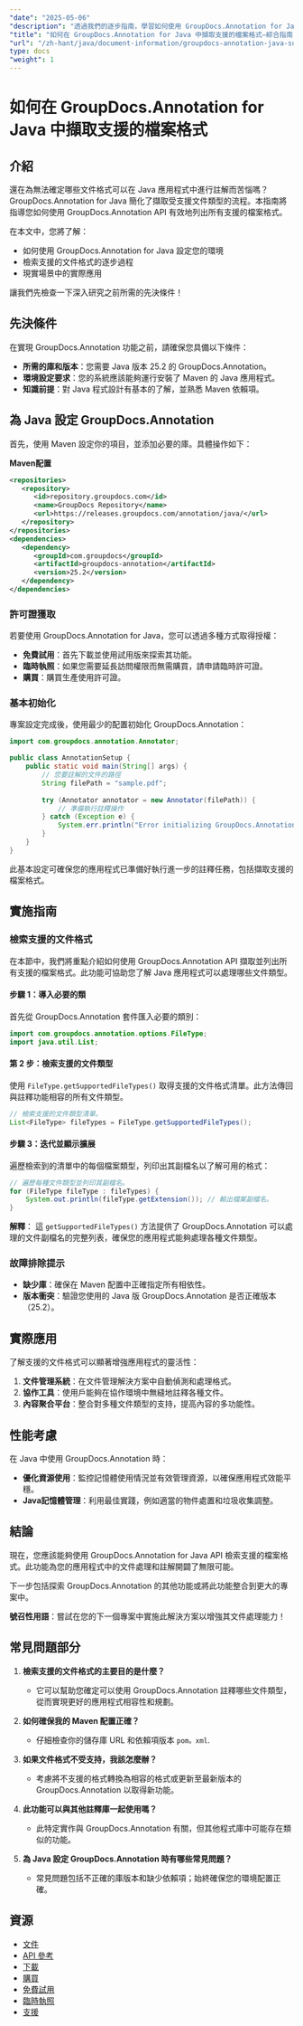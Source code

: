 ```yaml
---
"date": "2025-05-06"
"description": "透過我們的逐步指南，學習如何使用 GroupDocs.Annotation for Java 有效地列出支援的檔案格式。非常適合增強您的文件註釋應用程式。"
"title": "如何在 GroupDocs.Annotation for Java 中擷取支援的檔案格式—綜合指南"
"url": "/zh-hant/java/document-information/groupdocs-annotation-java-supported-formats/"
type: docs
"weight": 1
---
```


# 如何在 GroupDocs.Annotation for Java 中擷取支援的檔案格式

## 介紹

還在為無法確定哪些文件格式可以在 Java 應用程式中進行註解而苦惱嗎？ GroupDocs.Annotation for Java 簡化了擷取受支援文件類型的流程。本指南將指導您如何使用 GroupDocs.Annotation API 有效地列出所有支援的檔案格式。

在本文中，您將了解：
- 如何使用 GroupDocs.Annotation for Java 設定您的環境
- 檢索支援的文件格式的逐步過程
- 現實場景中的實際應用

讓我們先檢查一下深入研究之前所需的先決條件！

## 先決條件

在實現 GroupDocs.Annotation 功能之前，請確保您具備以下條件：
- **所需的庫和版本**：您需要 Java 版本 25.2 的 GroupDocs.Annotation。
- **環境設定要求**：您的系統應該能夠運行安裝了 Maven 的 Java 應用程式。
- **知識前提**：對 Java 程式設計有基本的了解，並熟悉 Maven 依賴項。

## 為 Java 設定 GroupDocs.Annotation

首先，使用 Maven 設定你的項目，並添加必要的庫。具體操作如下：

**Maven配置**

```xml
<repositories>
   <repository>
      <id>repository.groupdocs.com</id>
      <name>GroupDocs Repository</name>
      <url>https://releases.groupdocs.com/annotation/java/</url>
   </repository>
</repositories>
<dependencies>
   <dependency>
      <groupId>com.groupdocs</groupId>
      <artifactId>groupdocs-annotation</artifactId>
      <version>25.2</version>
   </dependency>
</dependencies>
```

### 許可證獲取

若要使用 GroupDocs.Annotation for Java，您可以透過多種方式取得授權：
- **免費試用**：首先下載並使用試用版來探索其功能。
- **臨時執照**：如果您需要延長訪問權限而無需購買，請申請臨時許可證。
- **購買**：購買生產使用許可證。

### 基本初始化

專案設定完成後，使用最少的配置初始化 GroupDocs.Annotation：

```java
import com.groupdocs.annotation.Annotator;

public class AnnotationSetup {
    public static void main(String[] args) {
        // 您要註解的文件的路徑
        String filePath = "sample.pdf";
        
        try (Annotator annotator = new Annotator(filePath)) {
            // 準備執行註釋操作
        } catch (Exception e) {
            System.err.println("Error initializing GroupDocs.Annotation: " + e.getMessage());
        }
    }
}
```

此基本設定可確保您的應用程式已準備好執行進一步的註釋任務，包括擷取支援的檔案格式。

## 實施指南

### 檢索支援的文件格式

在本節中，我們將重點介紹如何使用 GroupDocs.Annotation API 擷取並列出所有支援的檔案格式。此功能可協助您了解 Java 應用程式可以處理哪些文件類型。

#### 步驟 1：導入必要的類

首先從 GroupDocs.Annotation 套件匯入必要的類別：

```java
import com.groupdocs.annotation.options.FileType;
import java.util.List;
```

#### 第 2 步：檢索支援的文件類型

使用 `FileType.getSupportedFileTypes()` 取得支援的文件格式清單。此方法傳回與註釋功能相容的所有文件類型。

```java
// 檢索支援的文件類型清單。
List<FileType> fileTypes = FileType.getSupportedFileTypes();
```

#### 步驟 3：迭代並顯示擴展

遍歷檢索到的清單中的每個檔案類型，列印出其副檔名以了解可用的格式：

```java
// 遍歷每種文件類型並列印其副檔名。
for (FileType fileType : fileTypes) {
    System.out.println(fileType.getExtension()); // 輸出檔案副檔名。
}
```

**解釋**： 這 `getSupportedFileTypes()` 方法提供了 GroupDocs.Annotation 可以處理的文件副檔名的完整列表，確保您的應用程式能夠處理各種文件類型。

### 故障排除提示

- **缺少庫**：確保在 Maven 配置中正確指定所有相依性。
- **版本衝突**：驗證您使用的 Java 版 GroupDocs.Annotation 是否正確版本（25.2）。

## 實際應用

了解支援的文件格式可以顯著增強應用程式的靈活性：
1. **文件管理系統**：在文件管理解決方案中自動偵測和處理格式。
2. **協作工具**：使用戶能夠在協作環境中無縫地註釋各種文件。
3. **內容聚合平台**：整合對多種文件類型的支持，提高內容的多功能性。

## 性能考慮

在 Java 中使用 GroupDocs.Annotation 時：
- **優化資源使用**：監控記憶體使用情況並有效管理資源，以確保應用程式效能平穩。
- **Java記憶體管理**：利用最佳實踐，例如適當的物件處置和垃圾收集調整。

## 結論

現在，您應該能夠使用 GroupDocs.Annotation for Java API 檢索支援的檔案格式。此功能為您的應用程式中的文件處理和註解開闢了無限可能。

下一步包括探索 GroupDocs.Annotation 的其他功能或將此功能整合到更大的專案中。

**號召性用語**：嘗試在您的下一個專案中實施此解決方案以增強其文件處理能力！

## 常見問題部分

1. **檢索支援的文件格式的主要目的是什麼？**
   - 它可以幫助您確定可以使用 GroupDocs.Annotation 註釋哪些文件類型，從而實現更好的應用程式相容性和規劃。

2. **如何確保我的 Maven 配置正確？**
   - 仔細檢查你的儲存庫 URL 和依賴項版本 `pom。xml`.

3. **如果文件格式不受支持，我該怎麼辦？**
   - 考慮將不支援的格式轉換為相容的格式或更新至最新版本的 GroupDocs.Annotation 以取得新功能。

4. **此功能可以與其他註釋庫一起使用嗎？**
   - 此特定實作與 GroupDocs.Annotation 有關，但其他程式庫中可能存在類似的功能。

5. **為 Java 設定 GroupDocs.Annotation 時有哪些常見問題？**
   - 常見問題包括不正確的庫版本和缺少依賴項；始終確保您的環境配置正確。

## 資源
- [文件](https://docs.groupdocs.com/annotation/java/)
- [API 參考](https://reference.groupdocs.com/annotation/java/)
- [下載](https://releases.groupdocs.com/annotation/java/)
- [購買](https://purchase.groupdocs.com/buy)
- [免費試用](https://releases.groupdocs.com/annotation/java/)
- [臨時執照](https://purchase.groupdocs.com/temporary-license/)
- [支援](https://forum.groupdocs.com/c/annotation/)